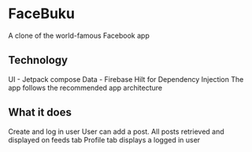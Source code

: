 # FaceBuku
A clone of the world-famous Facebook app

## Technology
UI - Jetpack compose 
Data - Firebase
Hilt for Dependency Injection
The app follows the recommended app architecture

## What it does
Create and log in user
User can add a post.
All posts retrieved and displayed on feeds tab
Profile tab displays a logged in user